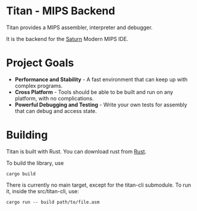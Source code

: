 # Titan - MIPS Backend

Titan provides a MIPS assembler, interpreter and debugger.

It is the backend for the [Saturn](https://github.com/1whatleytay/saturn) Modern MIPS IDE.

# Project Goals

- **Performance and Stability** - A fast environment that can keep up with complex programs.
- **Cross Platform** - Tools should be able to be built and run on any platform, with no complications.
- **Powerful Debugging and Testing** - Write your own tests for assembly that can debug and access state.

# Building

Titan is built with Rust. You can download rust from [Rust](https://www.rust-lang.org).

To build the library, use
```
cargo build
```

There is currently no main target, except for the titan-cli submodule.
To run it, inside the src/titan-cli, use:
```
cargo run -- build path/to/file.asm
```
